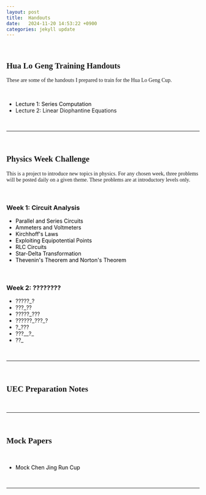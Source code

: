 ```yaml
---
layout: post
title:  Handouts
date:   2024-11-20 14:53:22 +0900
categories: jekyll update
---
```


<style>
a {
  color: black;
  text-decoration: none;
}
a:hover {
  color: orange;
  text-decoration: none;
}
</style>

<head>
    <br />
    <h2 style="font-family:Verdana">
        Hua Lo Geng Training Handouts
    </h2>
    <p style="font-family:Verdana"> These are some of the handouts I prepared to train for the Hua Lo Geng Cup.</p>
</head>
<br />
<body>
    <ul>
        <li><a href="~/css/HLG Lecture/A1Series.pdf"> Lecture 1: Series Computation </a></li>
        <li> Lecture 2: Linear Diophantine Equations</li>
    </ul>
</body>
<br />
<hr />
<br />
<head>
    <h2 style="font-family:Verdana">
        Physics Week Challenge
    </h2>
    <p style="font-family:Verdana">
        This is a project to introduce new topics in physics. For any chosen week, three problems will be posted daily on a given theme. These problems are at introductory levels only.
    </p>
    <br />
    <h3>Week 1: Circuit Analysis</h3>
    <ul>
        <li><a asp-controller="PWC" asp-action="W1D1" >Parallel and Series Circuits</a></li>
        <li><a asp-controller="PWC" asp-action="W1D2" >Ammeters and Voltmeters</a></li>
        <li><a asp-controller="PWC" asp-action="W1D3" >Kirchhoff's Laws</a></li>
        <li><a asp-controller="PWC" asp-action="W1D4" >Exploiting Equipotential Points</a></li>
        <li><a asp-controller="PWC" asp-action="W1D5" >RLC Circuits</a></li>
        <li><a asp-controller="PWC" asp-action="W1D6" >Star-Delta Transformation</a></li>
        <li><a asp-controller="PWC" asp-action="W1D7" >Thevenin's Theorem and Norton's Theorem</a></li>
    </ul>
    <br />
    <h3>Week 2: ????????</h3>
    <ul>
        <li><a asp-controller="PWC" asp-action="" ></a>?????_?</li>
        <li><a asp-controller="PWC" asp-action="" ></a>???_??</li>
        <li><a asp-controller="PWC" asp-action="" ></a>?????_???</li>
        <li><a asp-controller="PWC" asp-action="" ></a>??????_???_?</li>
        <li><a asp-controller="PWC" asp-action="" ></a>?_???</li>
        <li><a asp-controller="PWC" asp-action="" ></a>???__?_</li>
        <li><a asp-controller="PWC" asp-action="" ></a>??_</li>
    </ul>
    <br />
    <hr />
    <br />
    <h2 style="font-family:Verdana">
        UEC Preparation Notes
    </h2>
    <br />
    <hr />
    <br />
    <h2 style="font-family:Verdana">
        Mock Papers
    </h2>
    <br />
    <ul>
        <li><a href="~/css/Mock CJR.pdf" > Mock Chen Jing Run Cup </a></li>
    </ul>
    <br />
    <hr />
    <br />

</head>